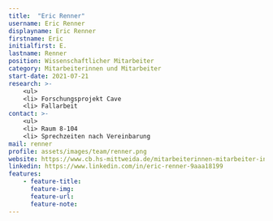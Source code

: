 ```yaml
---
title:  "Eric Renner"
username: Eric Renner
displayname: Eric Renner
firstname: Eric
initialfirst: E.
lastname: Renner
position: Wissenschaftlicher Mitarbeiter
category: Mitarbeiterinnen und Mitarbeiter
start-date: 2021-07-21
research: >- 
    <ul>
    <li> Forschungsprojekt Cave
    <li> Fallarbeit
contact: >-
    <ul>
    <li> Raum 8-104
    <li> Sprechzeiten nach Vereinbarung
mail: renner
profile: assets/images/team/renner.png
website: https://www.cb.hs-mittweida.de/mitarbeiterinnen-mitarbeiter-in-ihren-fachgruppen/renner-eric/
linkedin: https://www.linkedin.com/in/eric-renner-9aaa18199
features:
    - feature-title: 
      feature-img: 
      feature-url: 
      feature-note: 
---
```


